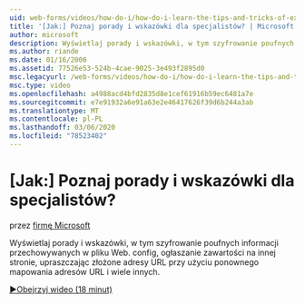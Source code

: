 ```yaml
---
uid: web-forms/videos/how-do-i/how-do-i-learn-the-tips-and-tricks-of-experts
title: '[Jak:] Poznaj porady i wskazówki dla specjalistów? | Microsoft Docs'
author: microsoft
description: Wyświetlaj porady i wskazówki, w tym szyfrowanie poufnych informacji przechowywanych w pliku Web. config, ogłaszanie zawartości na innej stronie, upraszczając złożone adresy URL...
ms.author: riande
ms.date: 01/16/2006
ms.assetid: 77526e53-524b-4cae-9025-3e493f2895d0
msc.legacyurl: /web-forms/videos/how-do-i/how-do-i-learn-the-tips-and-tricks-of-experts
msc.type: video
ms.openlocfilehash: a4988acd4bfd2835d8e1cef61916b59ec6481a7e
ms.sourcegitcommit: e7e91932a6e91a63e2e46417626f39d6b244a3ab
ms.translationtype: MT
ms.contentlocale: pl-PL
ms.lasthandoff: 03/06/2020
ms.locfileid: "78523402"
---
```

# <a name="how-do-i-learn-the-tips-and-tricks-of-experts"></a>[Jak:] Poznaj porady i wskazówki dla specjalistów?

przez [firmę Microsoft](https://github.com/microsoft)

Wyświetlaj porady i wskazówki, w tym szyfrowanie poufnych informacji przechowywanych w pliku Web. config, ogłaszanie zawartości na innej stronie, upraszczając złożone adresy URL przy użyciu ponownego mapowania adresów URL i wiele innych.

[&#9654;Obejrzyj wideo (18 minut)](https://channel9.msdn.com/Blogs/ASP-NET-Site-Videos/how-do-i-learn-the-tips-and-tricks-of-experts)
